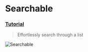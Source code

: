 # Searchable
 ### [Tutorial](https://designcode.io/swiftui-handbook-searchable)
> Effortlessly search through a list

![Searchable](https://github.com/mrgsdev/DesignCode/assets/157994617/b75b3926-93ec-44d9-ac64-29aa9c474d7c)
